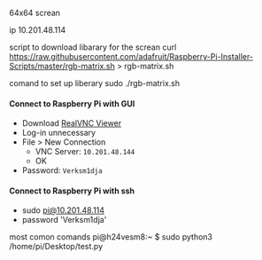 64x64 screan 

ip 10.201.48.114

script to download libarary for the screan 
curl https://raw.githubusercontent.com/adafruit/Raspberry-Pi-Installer-Scripts/master/rgb-matrix.sh > rgb-matrix.sh

comand to set up liberary 
sudo ./rgb-matrix.sh


#### Connect to Raspberry Pi with GUI
* Download [RealVNC Viewer](https://www.realvnc.com/en/connect/download/viewer/)
* Log-in unnecessary
* File > New Connection
  * VNC Server: `10.201.48.144`
  * OK
* Password: `Verksm1dja`

#### Connect to Raspberry Pi with ssh
* sudo pi@10.201.48.114
* password 'Verksm1dja'

most comon comands 
pi@h24vesm8:~ $ sudo python3 /home/pi/Desktop/test.py

